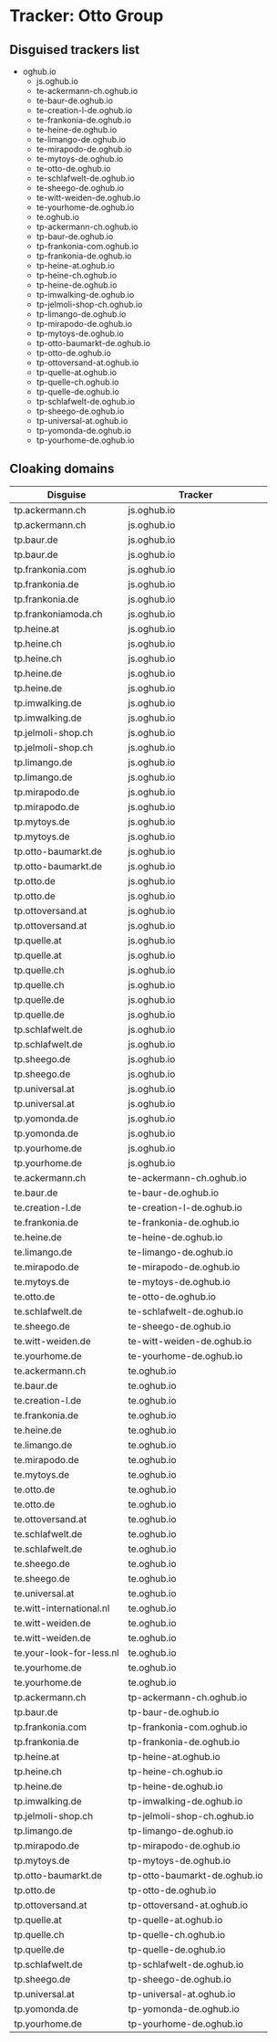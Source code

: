 # Tracker: Otto Group

## Disguised trackers list

* oghub.io
    * js.oghub.io
    * te-ackermann-ch.oghub.io
    * te-baur-de.oghub.io
    * te-creation-l-de.oghub.io
    * te-frankonia-de.oghub.io
    * te-heine-de.oghub.io
    * te-limango-de.oghub.io
    * te-mirapodo-de.oghub.io
    * te-mytoys-de.oghub.io
    * te-otto-de.oghub.io
    * te-schlafwelt-de.oghub.io
    * te-sheego-de.oghub.io
    * te-witt-weiden-de.oghub.io
    * te-yourhome-de.oghub.io
    * te.oghub.io
    * tp-ackermann-ch.oghub.io
    * tp-baur-de.oghub.io
    * tp-frankonia-com.oghub.io
    * tp-frankonia-de.oghub.io
    * tp-heine-at.oghub.io
    * tp-heine-ch.oghub.io
    * tp-heine-de.oghub.io
    * tp-imwalking-de.oghub.io
    * tp-jelmoli-shop-ch.oghub.io
    * tp-limango-de.oghub.io
    * tp-mirapodo-de.oghub.io
    * tp-mytoys-de.oghub.io
    * tp-otto-baumarkt-de.oghub.io
    * tp-otto-de.oghub.io
    * tp-ottoversand-at.oghub.io
    * tp-quelle-at.oghub.io
    * tp-quelle-ch.oghub.io
    * tp-quelle-de.oghub.io
    * tp-schlafwelt-de.oghub.io
    * tp-sheego-de.oghub.io
    * tp-universal-at.oghub.io
    * tp-yomonda-de.oghub.io
    * tp-yourhome-de.oghub.io

## Cloaking domains

| Disguise | Tracker |
| ---- | ---- |
| tp.ackermann.ch | js.oghub.io |
| tp.ackermann.ch | js.oghub.io |
| tp.baur.de | js.oghub.io |
| tp.baur.de | js.oghub.io |
| tp.frankonia.com | js.oghub.io |
| tp.frankonia.de | js.oghub.io |
| tp.frankonia.de | js.oghub.io |
| tp.frankoniamoda.ch | js.oghub.io |
| tp.heine.at | js.oghub.io |
| tp.heine.ch | js.oghub.io |
| tp.heine.ch | js.oghub.io |
| tp.heine.de | js.oghub.io |
| tp.heine.de | js.oghub.io |
| tp.imwalking.de | js.oghub.io |
| tp.imwalking.de | js.oghub.io |
| tp.jelmoli-shop.ch | js.oghub.io |
| tp.jelmoli-shop.ch | js.oghub.io |
| tp.limango.de | js.oghub.io |
| tp.limango.de | js.oghub.io |
| tp.mirapodo.de | js.oghub.io |
| tp.mirapodo.de | js.oghub.io |
| tp.mytoys.de | js.oghub.io |
| tp.mytoys.de | js.oghub.io |
| tp.otto-baumarkt.de | js.oghub.io |
| tp.otto-baumarkt.de | js.oghub.io |
| tp.otto.de | js.oghub.io |
| tp.otto.de | js.oghub.io |
| tp.ottoversand.at | js.oghub.io |
| tp.ottoversand.at | js.oghub.io |
| tp.quelle.at | js.oghub.io |
| tp.quelle.at | js.oghub.io |
| tp.quelle.ch | js.oghub.io |
| tp.quelle.ch | js.oghub.io |
| tp.quelle.de | js.oghub.io |
| tp.quelle.de | js.oghub.io |
| tp.schlafwelt.de | js.oghub.io |
| tp.schlafwelt.de | js.oghub.io |
| tp.sheego.de | js.oghub.io |
| tp.sheego.de | js.oghub.io |
| tp.universal.at | js.oghub.io |
| tp.universal.at | js.oghub.io |
| tp.yomonda.de | js.oghub.io |
| tp.yomonda.de | js.oghub.io |
| tp.yourhome.de | js.oghub.io |
| tp.yourhome.de | js.oghub.io |
| te.ackermann.ch | te-ackermann-ch.oghub.io |
| te.baur.de | te-baur-de.oghub.io |
| te.creation-l.de | te-creation-l-de.oghub.io |
| te.frankonia.de | te-frankonia-de.oghub.io |
| te.heine.de | te-heine-de.oghub.io |
| te.limango.de | te-limango-de.oghub.io |
| te.mirapodo.de | te-mirapodo-de.oghub.io |
| te.mytoys.de | te-mytoys-de.oghub.io |
| te.otto.de | te-otto-de.oghub.io |
| te.schlafwelt.de | te-schlafwelt-de.oghub.io |
| te.sheego.de | te-sheego-de.oghub.io |
| te.witt-weiden.de | te-witt-weiden-de.oghub.io |
| te.yourhome.de | te-yourhome-de.oghub.io |
| te.ackermann.ch | te.oghub.io |
| te.baur.de | te.oghub.io |
| te.creation-l.de | te.oghub.io |
| te.frankonia.de | te.oghub.io |
| te.heine.de | te.oghub.io |
| te.limango.de | te.oghub.io |
| te.mirapodo.de | te.oghub.io |
| te.mytoys.de | te.oghub.io |
| te.otto.de | te.oghub.io |
| te.otto.de | te.oghub.io |
| te.ottoversand.at | te.oghub.io |
| te.schlafwelt.de | te.oghub.io |
| te.schlafwelt.de | te.oghub.io |
| te.sheego.de | te.oghub.io |
| te.sheego.de | te.oghub.io |
| te.universal.at | te.oghub.io |
| te.witt-international.nl | te.oghub.io |
| te.witt-weiden.de | te.oghub.io |
| te.witt-weiden.de | te.oghub.io |
| te.your-look-for-less.nl | te.oghub.io |
| te.yourhome.de | te.oghub.io |
| te.yourhome.de | te.oghub.io |
| tp.ackermann.ch | tp-ackermann-ch.oghub.io |
| tp.baur.de | tp-baur-de.oghub.io |
| tp.frankonia.com | tp-frankonia-com.oghub.io |
| tp.frankonia.de | tp-frankonia-de.oghub.io |
| tp.heine.at | tp-heine-at.oghub.io |
| tp.heine.ch | tp-heine-ch.oghub.io |
| tp.heine.de | tp-heine-de.oghub.io |
| tp.imwalking.de | tp-imwalking-de.oghub.io |
| tp.jelmoli-shop.ch | tp-jelmoli-shop-ch.oghub.io |
| tp.limango.de | tp-limango-de.oghub.io |
| tp.mirapodo.de | tp-mirapodo-de.oghub.io |
| tp.mytoys.de | tp-mytoys-de.oghub.io |
| tp.otto-baumarkt.de | tp-otto-baumarkt-de.oghub.io |
| tp.otto.de | tp-otto-de.oghub.io |
| tp.ottoversand.at | tp-ottoversand-at.oghub.io |
| tp.quelle.at | tp-quelle-at.oghub.io |
| tp.quelle.ch | tp-quelle-ch.oghub.io |
| tp.quelle.de | tp-quelle-de.oghub.io |
| tp.schlafwelt.de | tp-schlafwelt-de.oghub.io |
| tp.sheego.de | tp-sheego-de.oghub.io |
| tp.universal.at | tp-universal-at.oghub.io |
| tp.yomonda.de | tp-yomonda-de.oghub.io |
| tp.yourhome.de | tp-yourhome-de.oghub.io |